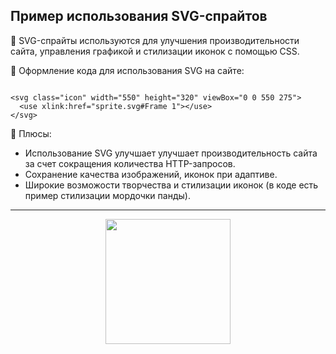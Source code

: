 ## Пример использования SVG-спрайтов

:large_orange_diamond: SVG-спрайты используются для улучшения производительности сайта, управления графикой и стилизации иконок с помощью CSS.

:large_orange_diamond: Оформление кода для использования SVG на сайте:

```

<svg class="icon" width="550" height="320" viewBox="0 0 550 275">
  <use xlink:href="sprite.svg#Frame 1"></use>
</svg>

```

:large_orange_diamond: Плюсы: 
- Использование SVG улучшает улучшает производительность сайта за счет сокращения количества HTTP-запросов.
- Сохранение качества изображений, иконок при адаптиве.
- Широкие возможости творчества и стилизации иконок (в коде есть пример стилизации мордочки панды).

***



<div id="footer" align="center">

<img src="https://media.giphy.com/media/v1.Y2lkPTc5MGI3NjExaGptcXV4NzhmbmVvMWFiaTh2OGJ6bjg2ZnZscXE1d3I3dHVkZ24wNyZlcD12MV9pbnRlcm5hbF9naWZfYnlfaWQmY3Q9Zw/5D4orIAAOJOHyp8rs9/giphy.gif" width="200" />

  
</div>
